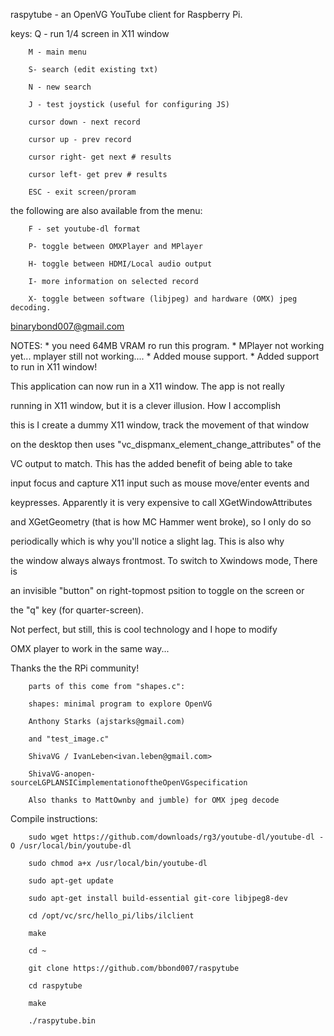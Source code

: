 raspytube - an OpenVG YouTube client for Raspberry Pi.

keys:
		Q - run 1/4 screen in X11 window

		M - main menu
 
		S- search (edit existing txt)
 
		N - new search
 
		J - test joystick (useful for configuring JS)
 
		cursor down - next record
 
		cursor up - prev record
 
		cursor right- get next # results
 
		cursor left- get prev # results
 
		ESC - exit screen/proram
 
the following are also available from the menu:

		F - set youtube-dl format
 
		P- toggle between OMXPlayer and MPlayer 
 
		H- toggle between HDMI/Local audio output
 
		I- more information on selected record
 
		X- toggle between software (libjpeg) and hardware (OMX) jpeg decoding.
 
binarybond007@gmail.com

NOTES:
		* you need 64MB VRAM ro run this program.
		* MPlayer not working yet... mplayer still not working....
		* Added mouse support.
		* Added support to run in X11 window! 

This application can now run in a X11 window. The app is not really 

running in X11 window, but it is a clever illusion. How I accomplish 

this is I create a dummy X11 window, track the movement of that window

on the desktop then uses "vc_dispmanx_element_change_attributes" of the 

VC output to match. This has the added benefit of being able to take

input focus and capture X11 input such as mouse move/enter events and 

keypresses. Apparently it is very expensive to call XGetWindowAttributes 

and XGetGeometry (that is how MC Hammer went broke), so I only do so 

periodically which is why you'll notice a slight lag. This is also why 

the window always always frontmost. To switch to Xwindows mode, There is 

an invisible "button" on right-topmost psition to toggle on the screen or

the "q" key (for quarter-screen).

Not perfect, but still, this is  cool technology and I hope to modify 

OMX player to work in the same way...
  

Thanks the the RPi community!

		parts of this come from "shapes.c":

		shapes: minimal program to explore OpenVG

		Anthony Starks (ajstarks@gmail.com)

		and "test_image.c"
		
		ShivaVG / IvanLeben<ivan.leben@gmail.com>
		
		ShivaVG-anopen-sourceLGPLANSICimplementationoftheOpenVGspecification

		Also thanks to MattOwnby and jumble) for OMX jpeg decode 


Compile instructions:

		sudo wget https://github.com/downloads/rg3/youtube-dl/youtube-dl -O /usr/local/bin/youtube-dl

		sudo chmod a+x /usr/local/bin/youtube-dl

		sudo apt-get update

		sudo apt-get install build-essential git-core libjpeg8-dev

		cd /opt/vc/src/hello_pi/libs/ilclient

		make

		cd ~

		git clone https://github.com/bbond007/raspytube

		cd raspytube

		make

		./raspytube.bin

 
